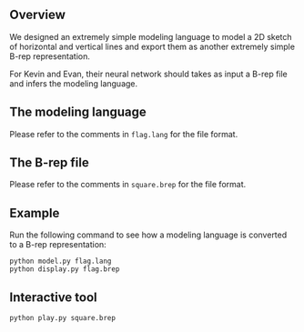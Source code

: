 ## Overview ##
We designed an extremely simple modeling language to model a 2D sketch of horizontal and vertical lines and export them as another extremely simple B-rep representation.

For Kevin and Evan, their neural network should takes as input a B-rep file and infers the modeling language.

## The modeling language ##
Please refer to the comments in `flag.lang` for the file format.

## The B-rep file ##
Please refer to the comments in `square.brep` for the file format.

## Example ##
Run the following command to see how a modeling language is converted to a B-rep representation:
```
python model.py flag.lang
python display.py flag.brep
```

## Interactive tool ##
```
python play.py square.brep
```
